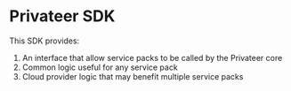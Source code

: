 # Privateer SDK

This SDK provides:

1. An interface that allow service packs to be called by the Privateer core
1. Common logic useful for any service pack
1. Cloud provider logic that may benefit multiple service packs
